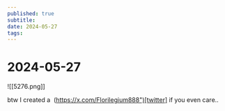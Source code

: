 ```yaml
---
published: true
subtitle: 
date: 2024-05-27
tags: 
---
```


# 2024-05-27
![[5276.png]]

btw I created a  (https://x.com/Florilegium888")[twitter] 
if you even care..